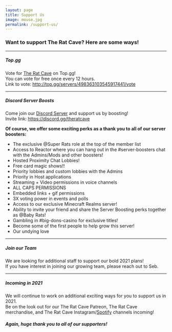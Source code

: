 ```yaml
---
layout: page
title: Support Us
image: mouse.jpg
permalink: /support-us/
---
```


### Want to support The Rat Cave? Here are some ways! ###  


***  

##### Top.gg #####  

Vote for [The Rat Cave] on Top.gg!  
You can vote for free once every 12 hours.  
Link to vote: <http://top.gg/servers/498363103545917441/vote>

[The Rat Cave]: http://top.gg/servers/498363103545917441/vote  

***

##### Discord Server Boosts #####  

Come join our [Discord Server] and support us by boosting!  
Invite link: <https://discord.gg/theratcave>  

**Of course, we offer some exciting perks as a thank you to all of our server boosters:**  
-  The exclusive @Super Rats role at the top of the member list
-  Access to Reactor where you can hang out in the #server-boosters chat with the Admins/Mods and other boosters!
-  Hosted Proximity Chat Lobbies!
-  Free card magic shows!!
-  Priority lobbies and custom lobbies with the Admins
-  Priority in Host applications 
-  Streaming + Video permissions in voice channels
-  ALL CAPS PERMISSIONS
-  Embedded links + gif permissions
-  3X voting power in events and polls
-  Access to our exclusive Minecraft Realms server!
-  Ability to invite your friend and share the Server Boosting perks together as @Baby Rats!
-  Gambling in #big-dons-casino for exclusive titles!
-  Become some of the first people to help grow this server!
-  Our undying love

[Discord Server]: https://discord.gg/theratcave

***  

##### Join our Team #####  

We are looking for additional staff to support our bold 2021 plans!  
If you have interest in joining our growing team, please reach out to Seb.  

***  

##### Incoming in 2021 #####  

We will continue to work on additional exciting ways for you to support us in 2021.  
Be on the look out for our The Rat Cave Patreon, The Rat Cave merchandise, and The Rat Cave Instagram/[Spotify] channels incoming!  

[Spotify]: https://open.spotify.com/user/j0w6hqs23lpasaed9lhdy30m7

##### Again, huge thank you to all of our supporters! #####  



